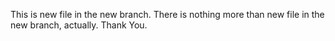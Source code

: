 This is new file in the new branch. There is nothing more than new file in the new branch, actually. Thank You.
